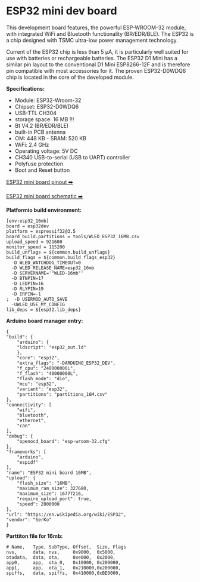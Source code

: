 # ESP32 mini dev board

This development board features, the powerful ESP-WROOM-32 module, with integrated WiFi and Bluetooth functionality (BR/EDR/BLE). The ESP32 is a chip designed with TSMC ultra-low power management technology.

Current of the ESP32 chip is less than 5 μA, it is particularly well suited for use with batteries or rechargeable batteries. The ESP32 D1 Mini has a similar pin layout to the conventional D1 Mini ESP8266-12F and is therefore pin compatible with most accessories for it. The proven ESP32-D0WDQ6 chip is located in the core of the developed module.

**Specifications:**

- Module: ESP32-Wroom-32
- Chipset: ESP32-D0WDQ6
- USB-TTL CH304
- storage space: 16 MB !!!
- Bt V4.2 (BR/EDR/BLE)
- built-in PCB antenna
- OM: 448 KB - SRAM: 520 KB
- WiFi: 2.4 GHz
- Operating voltage: 5V DC
- CH340 USB-to-serial (USB to UART) controller
- Polyfuse protection
- Boot and Reset button

[ESP32 mini board pinout](https://github.com/srg74/WLED-wemos-shield/blob/master/resources/ESP32_mini/Resources/ESP32_mini_board_pinout.pdf)<a href=https://github.com/srg74/WLED-wemos-shield/blob/master/resources/ESP32_mini/Resources/ESP32_mini_board_pinout.pdf> ➡️</a>

[ESP32 mini board schematic](https://github.com/srg74/WLED-wemos-shield/blob/master/resources/ESP32_mini/Resources/ESP32_mini_board_schematic.pdf)<a href=https://github.com/srg74/WLED-wemos-shield/blob/master/resources/ESP32_mini/Resources/ESP32_mini_board_schematic.pdf> ➡️</a> 

**Platformio build environment:**

```
[env:esp32_16mb]
board = esp32dev
platform = espressif32@3.5
board_build.partitions = tools/WLED_ESP32_16MB.csv
upload_speed = 921600
monitor_speed = 115200
build_unflags = ${common.build_unflags}
build_flags = ${common.build_flags_esp32}
  -D WLED_WATCHDOG_TIMEOUT=0
  -D WLED_RELEASE_NAME=esp32_16mb
  -D SERVERNAME='"WLED-16mb"'
  -D BTNPIN=17
  -D LEDPIN=16
  -D RLYPIN=19
  -D IRPIN=-1
;  -D USERMOD_AUTO_SAVE
  -UWLED_USE_MY_CONFIG
lib_deps = ${esp32.lib_deps}

```
**Arduino board manager entry:**

```
{
"build": {
    "arduino": {
    "ldscript": "esp32_out.ld"
    },
    "core": "esp32",
    "extra_flags": "-DARDUINO_ESP32_DEV",
    "f_cpu": "240000000L",
    "f_flash": "40000000L",
    "flash_mode": "dio",
    "mcu": "esp32",
    "variant": "esp32",
    "partitions": "partitions_16M.csv"
},
"connectivity": [
    "wifi",
    "bluetooth",
    "ethernet",
    "can"
],
"debug": {
    "openocd_board": "esp-wroom-32.cfg"
},
"frameworks": [
    "arduino",
    "espidf"
],
"name": "ESP32 mini board 16MB",
"upload": {
    "flash_size": "16MB",
    "maximum_ram_size": 327680,
    "maximum_size": 16777216,
    "require_upload_port": true,
    "speed": 2000000
},
"url": "https://en.wikipedia.org/wiki/ESP32",
"vendor": "SerKo"
}
```

**Parttiton file for 16mb:**

```
# Name,   Type, SubType, Offset,  Size, Flags
nvs,      data, nvs,     0x9000,  0x5000,
otadata,  data, ota,     0xe000,  0x2000,
app0,     app,  ota_0,   0x10000, 0x200000,
app1,     app,  ota_1,   0x210000,0x200000,
spiffs,   data, spiffs,  0x410000,0xBE0000,
```
